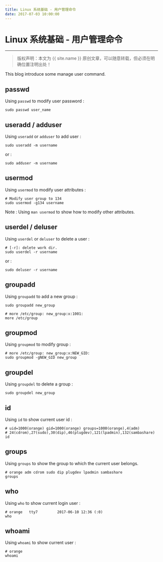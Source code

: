 ```yaml
---
title: Linux 系统基础 - 用户管理命令
date: 2017-07-03 10:00:00
---
```


# Linux 系统基础 - 用户管理命令
***
> 版权声明：本文为 {{ site.name }} 原创文章，可以随意转载，但必须在明确位置注明出处！ 

This blog introduce some manage user command.


## passwd
Using `passwd` to modify user password :
```
sudo passwd user_name
```



## useradd / adduser
Using `useradd` or `adduser` to add user :
```
sudo useradd -m username
```
or :
```
sudo adduser -m username
```

## usermod
Using `usermod` to modify user attributes :
```
# Modify user group to 134
sudo usermod -g134 username
```

Note : Using `man usermod` to show how to modify other attributes.


## userdel / deluser
Using `userdel` or `deluser` to delete a user :
```
# [-r]: delete work dir.
sudo userdel -r username
```
or :
```
sudo deluser -r username
```


## groupadd
Using `groupadd` to add a new group :
```
sudo groupadd new_group

# more /etc/group: new_group:x:1001:
more /etc/group
```

## groupmod
Using `groupmod` to modify group :
```
# more /etc/group: new_group:x:NEW_GID:
sudo groupmod -gNEW_GID new_group
```

## groupdel
Using `groupdel` to delete a group :
```
sudo groupdel new_group
```

## id
Using `id` to show current user id :
```
# uid=1000(orange) gid=1000(orange) groups=1000(orange),4(adm)
# 24(cdrom),27(sudo),30(dip),46(plugdev),121(lpadmin),132(sambashare)
id
```

## groups
Using `groups` to show the group to which the current user belongs.
```
# orange adm cdrom sudo dip plugdev lpadmin sambashare
groups
```

## who
Using `who` to show current login user :
```
# orange   tty7         2017-06-10 12:36 (:0)
who 
```

## whoami
Using `whoami` to show current user :
```
# orange
whoami
```
























